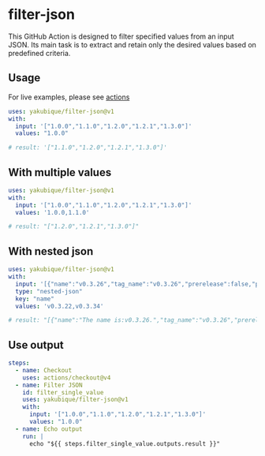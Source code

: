 # filter-json
This GitHub Action is designed to filter specified values from an input JSON. Its main task is to extract and retain only the desired values based on predefined criteria.

## Usage

For live examples, please see [actions](https://github.com/yakubique/filter-json/actions/workflows/test-myself.yaml)

```yaml
uses: yakubique/filter-json@v1
with:
  input: '["1.0.0","1.1.0","1.2.0","1.2.1","1.3.0"]'
  values: "1.0.0"

# result: '["1.1.0","1.2.0","1.2.1","1.3.0"]'
```

## With multiple values

```yaml
uses: yakubique/filter-json@v1
with:
  input: '["1.0.0","1.1.0","1.2.0","1.2.1","1.3.0"]'
  values: '1.0.0,1.1.0'

# result: "["1.2.0","1.2.1","1.3.0"]"
```

## With nested json

```yaml
uses: yakubique/filter-json@v1
with:
  input: '[{"name":"v0.3.26","tag_name":"v0.3.26","prerelease":false,"published_at":"2023-08-07T09:43:28Z"},{"name":"v0.3.22","tag_name":"v0.3.22","prerelease":false,"published_at":"2023-11-12T10:58:00Z"},{"name":"v0.3.23","tag_name":"v0.3.23","prerelease":false,"published_at":"2023-11-12T10:59:27Z"},{"name":"v0.3.25","tag_name":"v0.3.25","prerelease":false,"published_at":"2023-11-12T11:01:20Z"},{"name":"v0.3.31","tag_name":"v0.3.31","prerelease":false,"published_at":"2023-11-12T11:17:17Z"},{"name":"v0.3.34","tag_name":"v0.3.34","prerelease":false,"published_at":"2023-11-12T11:21:59Z"}]'
  type: "nested-json"
  key: "name"
  values: 'v0.3.22,v0.3.34'

# result: "[{"name":"The name is:v0.3.26.","tag_name":"v0.3.26","prerelease":false,"published_at":"2023-08-07T09:43:28Z"},{"name":"The name is:v0.3.23.","tag_name":"v0.3.23","prerelease":false,"published_at":"2023-11-12T10:59:27Z"},{"name":"The name is:v0.3.25.","tag_name":"v0.3.25","prerelease":false,"published_at":"2023-11-12T11:01:20Z"},{"name":"The name is:v0.3.31.","tag_name":"v0.3.31","prerelease":false,"published_at":"2023-11-12T11:17:17Z"}]"
```

## Use output

```yaml
steps:
  - name: Checkout
    uses: actions/checkout@v4
  - name: Filter JSON
    id: filter_single_value
    uses: yakubique/filter-json@v1
    with:
      input: '["1.0.0","1.1.0","1.2.0","1.2.1","1.3.0"]'
      values: "1.0.0"
  - name: Echo output
    run: |
      echo "${{ steps.filter_single_value.outputs.result }}"
```
